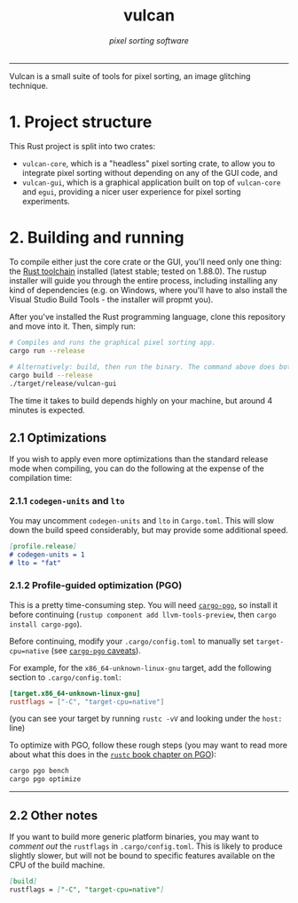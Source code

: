 <div align="center">
  <h1 align="center">vulcan</h1>
  <h6 align="center">pixel sorting software</h6>
</div>

---

Vulcan is a small suite of tools for pixel sorting, an image glitching technique.


# 1. Project structure
This Rust project is split into two crates:
- `vulcan-core`, which is a "headless" pixel sorting crate, to allow you to integrate pixel sorting without depending on any of the GUI code, and
- `vulcan-gui`, which is a graphical application built on top of `vulcan-core` and `egui`, providing a nicer user experience for pixel sorting experiments.


# 2. Building and running
To compile either just the core crate or the GUI, you'll need only one thing: the [Rust toolchain](https://rustup.rs/) installed (latest stable; tested on 1.88.0).
The rustup installer will guide you through the entire process, including installing any kind of dependencies (e.g. on Windows, where you'll have to also install the Visual Studio Build Tools - the installer will propmt you).

After you've installed the Rust programming language, clone this repository and move into it. Then, simply run:
```bash
# Compiles and runs the graphical pixel sorting app.
cargo run --release

# Alternatively: build, then run the binary. The command above does both of these at once.
cargo build --release
./target/release/vulcan-gui
```

The time it takes to build depends highly on your machine, but around 4 minutes is expected.

## 2.1 Optimizations
If you wish to apply even more optimizations than the standard release mode when compiling, you can do the following at the expense of the compilation time:

### 2.1.1 `codegen-units` and `lto`
You may uncomment `codegen-units` and `lto` in `Cargo.toml`. This will slow down the build speed considerably, but may provide some additional speed.
```md
[profile.release]
# codegen-units = 1
# lto = "fat"
```

### 2.1.2 Profile-guided optimization (PGO)
This is a pretty time-consuming step. You will need [`cargo-pgo`](https://github.com/Kobzol/cargo-pgo), so install it before continuing (`rustup component add llvm-tools-preview`, then `cargo install cargo-pgo`).

Before continuing, modify your `.cargo/config.toml` to manually set `target-cpu=native` (see [`cargo-pgo` caveats](https://github.com/Kobzol/cargo-pgo?tab=readme-ov-file#caveats)).

For example, for the `x86_64-unknown-linux-gnu` target, add the following section to `.cargo/config.toml`:
```toml
[target.x86_64-unknown-linux-gnu]
rustflags = ["-C", "target-cpu=native"]
```

(you can see your target by running `rustc -vV` and looking under the `host:` line)


To optimize with PGO, follow these rough steps (you may want to read more about what this does in the [`rustc` book chapter on PGO](https://doc.rust-lang.org/rustc/profile-guided-optimization.html)):
```bash
cargo pgo bench
cargo pgo optimize
```


---


## 2.2 Other notes
If you want to build more generic platform binaries, you may want to *comment out* the `rustflags` in `.cargo/config.toml`.
This is likely to produce slightly slower, but will not be bound to specific features available on the CPU of the build machine.

```md
[build]
rustflags = ["-C", "target-cpu=native"]
```
